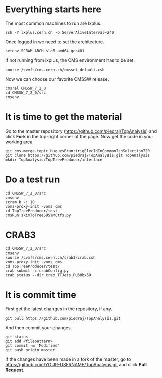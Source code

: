 Everything starts here
====

The most common machines to run are lxplus.

    ssh -Y lxplus.cern.ch -o ServerAliveInterval=240

Once logged in we need to set the architecture.

    setenv SCRAM_ARCH slc6_amd64_gcc481

If not running from lxplus, the CMS environment has to be set.

    source /cvmfs/cms.cern.ch/cmsset_default.csh

Now we can choose our favorite CMSSW release.

    cmsrel CMSSW_7_2_0
    cd CMSSW_7_2_0/src
    cmsenv


It is time to get the material
====

Go to the master repository (https://github.com/piedraj/TopAnalysis) and click **Fork** in the top-right corner of the page. Now get the code in your working area.

    git cms-merge-topic HuguesBrun:trigElecIdInCommonIsoSelection720
    git clone https://github.com/piedraj/TopAnalysis.git TopAnalysis
    mkdir TopAnalysis/TopTreeProducer/interface


Do a test run
====

    cd CMSSW_7_2_0/src
    cmsenv
    scram b -j 10
    voms-proxy-init -voms cms
    cd TopTreeProducer/test
    cmsRun skimToTreeSUSYMCtfs.py


CRAB3
====

    cd CMSSW_7_2_0/src
    cmsenv
    source /cvmfs/cms.cern.ch/crab3/crab.csh
    voms-proxy-init -voms cms
    cd TopTreeProducer/test/
    crab submit -c crabConfig.py
    crab status --dir crab_TTJets_PU30bx50


It is commit time
====

First get the latest changes in the repository, if any.

    git pull https://github.com/piedraj/TopAnalysis.git

And then commit your changes.

    git status
    git add <filepattern>
    git commit -m 'Modified'
    git push origin master

If the changes have been made in a fork of the master, go to https://github.com/YOUR-USERNAME/TopAnalysis.git and click **Pull Request**.

